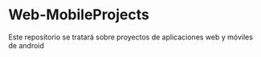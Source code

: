 # Web-MobileProjects
Este repositorio se tratará sobre proyectos de aplicaciones web y móviles de android
